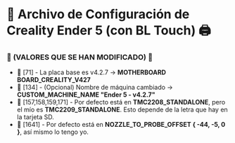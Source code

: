 # 📜 **Archivo de Configuración de Creality Ender 5 (con BL Touch)** 🖨️

### 🔧 **(VALORES QUE SE HAN MODIFICADO)** 🔧

- 🔹 [71] - La placa base es v4.2.7 → **MOTHERBOARD BOARD_CREALITY_V427**
- 🔹 [134] - (Opcional) Nombre de máquina cambiado → **CUSTOM_MACHINE_NAME "Ender 5 - v4.2.7"**
- 🔹 [157,158,159,171] - Por defecto está en **TMC2208_STANDALONE**, pero el mío es **TMC2209_STANDALONE**. Esto depende de la letra que hay en la tarjeta SD.
- 🔹 [1641] - Por defecto está en **NOZZLE_TO_PROBE_OFFSET { -44, -5, 0 }**, así mismo lo tengo yo.